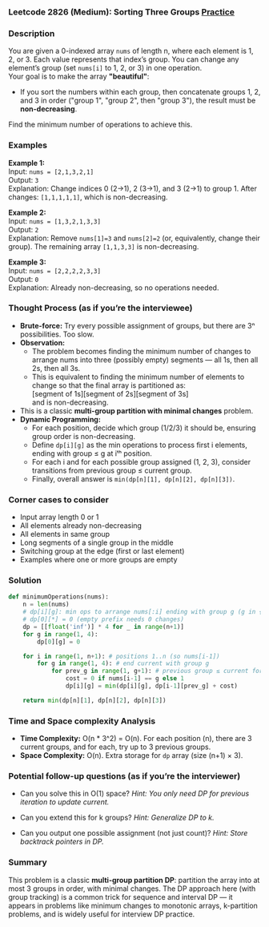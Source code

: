 ### Leetcode 2826 (Medium): Sorting Three Groups [Practice](https://leetcode.com/problems/sorting-three-groups/)

### Description  
You are given a 0-indexed array `nums` of length n, where each element is 1, 2, or 3. Each value represents that index’s group. You can change any element’s group (set `nums[i]` to 1, 2, or 3) in one operation.  
Your goal is to make the array **"beautiful"**:  
- If you sort the numbers within each group, then concatenate groups 1, 2, and 3 in order ("group 1", "group 2", then "group 3"), the result must be **non-decreasing**.

Find the minimum number of operations to achieve this.

### Examples  

**Example 1:**  
Input: `nums = [2,1,3,2,1]`  
Output: `3`  
Explanation: Change indices 0 (2→1), 2 (3→1), and 3 (2→1) to group 1. After changes: `[1,1,1,1,1]`, which is non-decreasing.

**Example 2:**  
Input: `nums = [1,3,2,1,3,3]`  
Output: `2`  
Explanation: Remove `nums[1]=3` and `nums[2]=2` (or, equivalently, change their group). The remaining array `[1,1,3,3]` is non-decreasing.

**Example 3:**  
Input: `nums = [2,2,2,2,3,3]`  
Output: `0`  
Explanation: Already non-decreasing, so no operations needed.

### Thought Process (as if you’re the interviewee)  
- **Brute-force:** Try every possible assignment of groups, but there are 3ⁿ possibilities. Too slow.
- **Observation:**  
  - The problem becomes finding the minimum number of changes to arrange nums into three (possibly empty) segments — all 1s, then all 2s, then all 3s.
  - This is equivalent to finding the minimum number of elements to change so that the final array is partitioned as:  
    [segment of 1s][segment of 2s][segment of 3s]  
    and is non-decreasing.
- This is a classic **multi-group partition with minimal changes** problem.
- **Dynamic Programming:**  
  - For each position, decide which group (1/2/3) it should be, ensuring group order is non-decreasing.
  - Define `dp[i][g]` as the min operations to process first i elements, ending with group ≤ g at iᵗʰ position.
  - For each i and for each possible group assigned (1, 2, 3), consider transitions from previous group ≤ current group.
  - Finally, overall answer is `min(dp[n][1], dp[n][2], dp[n][3])`.

### Corner cases to consider  
- Input array length 0 or 1
- All elements already non-decreasing
- All elements in same group
- Long segments of a single group in the middle
- Switching group at the edge (first or last element)
- Examples where one or more groups are empty

### Solution

```python
def minimumOperations(nums):
    n = len(nums)
    # dp[i][g]: min ops to arrange nums[:i] ending with group g (g in {1,2,3})
    # dp[0][*] = 0 (empty prefix needs 0 changes)
    dp = [[float('inf')] * 4 for _ in range(n+1)]
    for g in range(1, 4):
        dp[0][g] = 0

    for i in range(1, n+1): # positions 1..n (so nums[i-1])
        for g in range(1, 4): # end current with group g
            for prev_g in range(1, g+1): # previous group ≤ current for non-decreasing
                cost = 0 if nums[i-1] == g else 1
                dp[i][g] = min(dp[i][g], dp[i-1][prev_g] + cost)

    return min(dp[n][1], dp[n][2], dp[n][3])
```

### Time and Space complexity Analysis  

- **Time Complexity:** O(n \* 3^2) = O(n). For each position (n), there are 3 current groups, and for each, try up to 3 previous groups.
- **Space Complexity:** O(n). Extra storage for `dp` array (size (n+1) × 3).

### Potential follow-up questions (as if you’re the interviewer)  

- Can you solve this in O(1) space?
  *Hint: You only need DP for previous iteration to update current.*

- Can you extend this for k groups?
  *Hint: Generalize DP to k.*

- Can you output one possible assignment (not just count)?
  *Hint: Store backtrack pointers in DP.*

### Summary
This problem is a classic **multi-group partition DP**: partition the array into at most 3 groups in order, with minimal changes. The DP approach here (with group tracking) is a common trick for sequence and interval DP — it appears in problems like minimum changes to monotonic arrays, k-partition problems, and is widely useful for interview DP practice.
